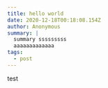 ```yaml
---
title: hello world
date: 2020-12-18T00:18:08.154Z
author: Anonymous
summary: |
  summary sssssssss
  aaaaaaaaaaaaa
tags:
  - post
---
```

test